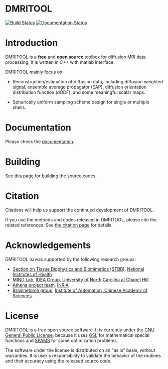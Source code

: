 DMRITOOL 
=========

[![Build Status](https://travis-ci.org/DiffusionMRITool/dmritool.svg?branch=master)](https://travis-ci.org/DiffusionMRITool/dmritool)
[![Documentation Status](https://readthedocs.org/projects/dmritool/badge/?version=latest)](https://readthedocs.org/projects/dmritool/?badge=latest)

Introduction
============

[DMRITOOL](http://dmritool.readthedocs.org/en/latest/index.html) is a **free** and **open source** toolbox for [diffusion MRI](http://en.wikipedia.org/wiki/Diffusion_MRI) data processing. 
It is written in C++ with matlab interface. 

DMRITOOL mainly focus on:

* Reconstruction/estimation of diffusion data, 
  including diffusion weighted signal, ensemble average propagator (EAP), diffusion orientation distribution function (dODF), 
  and some meaningful scalar maps. 

* Spherically uniform sampling scheme design for single or multiple shells. 

Documentation
=============

Please check the [documentation](http://dmritool.readthedocs.org/en/latest/index.html).


Building
========

See [this page](http://dmritool.readthedocs.org/en/latest/building.html) for building the source codes. 

Citation
========

Citations will help us support the continued development of DMRITOOL. 

If you use the methods and codes released in DMRITOOL, please cite the related references. 
See [the citation page](http://dmritool.readthedocs.org/en/latest/citation.html) for details. 

Acknowledgements
================

DMRITOOL is/was supported by the following research groups:

* [Section on Tissue Biophysics and Biomimetics (STBB)](http://stbb.nichd.nih.gov/index.html), [National Institutes of Health](http://www.nih.gov/)
* [MIND Lab](http://www.unc.edu/~ptyap/index.html), [IDEA Group](https://www.med.unc.edu/bric/ideagroup), [University of North Carolina at Chapel Hill](http://www.unc.edu/)
* [Athena project team](https://team.inria.fr/athena/), [INRIA](https://team.inria.fr/athena/)
* [Brainnetome group](http://www.brainnetome.org/en/), [Institute of Automation, Chinese Academy of Sciences](http://english.ia.cas.cn/)

License
=======

DMRITOOL is a free open source software. 
It is currently under the [GNU General Public License](http://www.gnu.org/licenses/gpl.html), 
because it uses [GSL](http://www.gnu.org/software/gsl/) for mathematical special functions and [SPAMS](http://spams-devel.gforge.inria.fr/) for some optimization problems. 

The software under the license is distributed on an "as is" basis, without warranties.
It is user's responsibility to validate the behavior of the routines and their accuracy using the released source code. 

